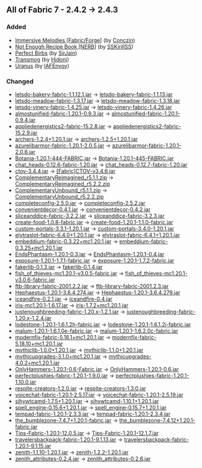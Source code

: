 ## All of Fabric 7 - 2.4.2 -> 2.4.3

### Added

  * [Immersive Melodies [Fabric/Forge]](https://www.curseforge.com/minecraft/mc-mods/immersive-melodies) (by [Conczin](https://www.curseforge.com/members/Conczin/projects))
  * [Not Enough Recipe Book [NERB]](https://www.curseforge.com/minecraft/mc-mods/notenoughrecipebook) (by [SSKirillSS](https://www.curseforge.com/members/SSKirillSS/projects))
  * [Perfect Birbs](https://www.curseforge.com/minecraft/mc-mods/perfect-birbs) (by [SirJain](https://www.curseforge.com/members/SirJain/projects))
  * [Transmog](https://www.curseforge.com/minecraft/mc-mods/transmog) (by [Hidoni](https://www.curseforge.com/members/Hidoni/projects))
  * [Uranus](https://www.curseforge.com/minecraft/mc-mods/uranus) (by [IAFEnvoy](https://www.curseforge.com/members/IAFEnvoy/projects))

### Changed

  * [letsdo-bakery-fabric-1.1.12.1.jar](https://www.curseforge.com/minecraft/mc-mods/lets-do-bakery/files/5475421) -> [letsdo-bakery-fabric-1.1.13.jar](https://www.curseforge.com/minecraft/mc-mods/lets-do-bakery/files/5528401)
  * [letsdo-meadow-fabric-1.3.17.jar](https://www.curseforge.com/minecraft/mc-mods/lets-do-meadow/files/5413161) -> [letsdo-meadow-fabric-1.3.18.jar](https://www.curseforge.com/minecraft/mc-mods/lets-do-meadow/files/5504104)
  * [letsdo-vinery-fabric-1.4.25.jar](https://www.curseforge.com/minecraft/mc-mods/lets-do-vinery/files/5467442) -> [letsdo-vinery-fabric-1.4.26.jar](https://www.curseforge.com/minecraft/mc-mods/lets-do-vinery/files/5504122)
  * [almostunified-fabric-1.20.1-0.9.3.jar](https://www.curseforge.com/minecraft/mc-mods/almost-unified/files/5273069) -> [almostunified-fabric-1.20.1-0.9.4.jar](https://www.curseforge.com/minecraft/mc-mods/almost-unified/files/5517425)
  * [appliedenergistics2-fabric-15.2.8.jar](https://www.curseforge.com/minecraft/mc-mods/applied-energistics-2/files/5491878) -> [appliedenergistics2-fabric-15.2.9.jar](https://www.curseforge.com/minecraft/mc-mods/applied-energistics-2/files/5525510)
  * [archers-1.2.4+1.20.1.jar](https://www.curseforge.com/minecraft/mc-mods/archers/files/5480633) -> [archers-1.2.5+1.20.1.jar](https://www.curseforge.com/minecraft/mc-mods/archers/files/5514012)
  * [azurelibarmor-fabric-1.20.1-2.0.5.jar](https://www.curseforge.com/minecraft/mc-mods/azurelib-armor/files/5474838) -> [azurelibarmor-fabric-1.20.1-2.0.6.jar](https://www.curseforge.com/minecraft/mc-mods/azurelib-armor/files/5500371)
  * [Botania-1.20.1-444-FABRIC.jar](https://www.curseforge.com/minecraft/mc-mods/botania-fabric/files/5346279) -> [Botania-1.20.1-445-FABRIC.jar](https://www.curseforge.com/minecraft/mc-mods/botania-fabric/files/5510198)
  * [chat_heads-0.12.6-fabric-1.20.jar](https://www.curseforge.com/minecraft/mc-mods/chat-heads/files/5495853) -> [chat_heads-0.12.7-fabric-1.20.jar](https://www.curseforge.com/minecraft/mc-mods/chat-heads/files/5512135)
  * [ctov-3.4.4.jar](https://www.curseforge.com/minecraft/mc-mods/choicetheorems-overhauled-village/files/5423749) -> [[Fabric]CTOV-v3.4.6.jar](https://www.curseforge.com/minecraft/mc-mods/choicetheorems-overhauled-village/files/5532168)
  * [ComplementaryReimagined_r5.1.1.zip](https://www.curseforge.com/minecraft/shaders/complementary-reimagined/files/4913944) -> [ComplementaryReimagined_r5.2.2.zip](https://www.curseforge.com/minecraft/shaders/complementary-reimagined/files/5507475)
  * [ComplementaryUnbound_r5.1.1.zip](https://www.curseforge.com/minecraft/shaders/complementary-unbound/files/4913943) -> [ComplementaryUnbound_r5.2.2.zip](https://www.curseforge.com/minecraft/shaders/complementary-unbound/files/5507479)
  * [completeconfig-2.5.0.jar](https://www.curseforge.com/minecraft/mc-mods/completeconfig/files/4667562) -> [completeconfig-2.5.2.jar](https://www.curseforge.com/minecraft/mc-mods/completeconfig/files/4933324)
  * [convenientdecor-0.4.1.jar](https://www.curseforge.com/minecraft/mc-mods/convenient-decor/files/5192637) -> [convenientdecor-0.4.2.jar](https://www.curseforge.com/minecraft/mc-mods/convenient-decor/files/5517730)
  * [sliceanddice-fabric-3.2.2.jar](https://www.curseforge.com/minecraft/mc-mods/slice-and-dice/files/5421185) -> [sliceanddice-fabric-3.2.3.jar](https://www.curseforge.com/minecraft/mc-mods/slice-and-dice/files/5526212)
  * [create-food-1.0.8-fabric.jar](https://www.curseforge.com/minecraft/mc-mods/create-food/files/5456814) -> [create-food-1.20.1-1.1.0-fabric.jar](https://www.curseforge.com/minecraft/mc-mods/create-food/files/5502037)
  * [custom-portals-3.3.1-1.20.1.jar](https://www.curseforge.com/minecraft/mc-mods/custom-portals/files/5008664) -> [custom-portals-3.4.0-1.20.1.jar](https://www.curseforge.com/minecraft/mc-mods/custom-portals/files/5509682)
  * [elytraslot-fabric-6.4.0+1.20.1.jar](https://www.curseforge.com/minecraft/mc-mods/elytra-slot/files/5420530) -> [elytraslot-fabric-6.4.1+1.20.1.jar](https://www.curseforge.com/minecraft/mc-mods/elytra-slot/files/5539559)
  * [embeddium-fabric-0.3.22+mc1.20.1.jar](https://www.curseforge.com/minecraft/mc-mods/embeddium/files/5494071) -> [embeddium-fabric-0.3.25+mc1.20.1.jar](https://www.curseforge.com/minecraft/mc-mods/embeddium/files/5522040)
  * [EndsPhantasm-1.20.1-0.3.jar](https://www.curseforge.com/minecraft/mc-mods/phantasm/files/5378575) -> [EndsPhantasm-1.20.1-0.4.jar](https://www.curseforge.com/minecraft/mc-mods/phantasm/files/5540195)
  * [exposure-1.20.1-1.7.1-fabric.jar](https://www.curseforge.com/minecraft/mc-mods/exposure/files/5483378) -> [exposure-1.20.1-1.7.2-fabric.jar](https://www.curseforge.com/minecraft/mc-mods/exposure/files/5500002)
  * [fakerlib-0.1.3.jar](https://www.curseforge.com/minecraft/mc-mods/fakerlib/files/5173446) -> [fakerlib-0.1.4.jar](https://www.curseforge.com/minecraft/mc-mods/fakerlib/files/5503724)
  * [fish_of_thieves-mc1.20.1-v3.0.5-fabric.jar](https://www.curseforge.com/minecraft/mc-mods/fish-of-thieves/files/5313318) -> [fish_of_thieves-mc1.20.1-v3.0.6-fabric.jar](https://www.curseforge.com/minecraft/mc-mods/fish-of-thieves/files/5516670)
  * [ftb-library-fabric-2001.2.2.jar](https://www.curseforge.com/minecraft/mc-mods/ftb-library-fabric/files/5364189) -> [ftb-library-fabric-2001.2.3.jar](https://www.curseforge.com/minecraft/mc-mods/ftb-library-fabric/files/5543334)
  * [Hephaestus-1.20.1-3.6.4.274.jar](https://www.curseforge.com/minecraft/mc-mods/hephaestus-fabric/files/5368070) -> [Hephaestus-1.20.1-3.6.4.279.jar](https://www.curseforge.com/minecraft/mc-mods/hephaestus-fabric/files/5536226)
  * [iceandfire-0.2.1.jar](https://www.curseforge.com/minecraft/mc-mods/iceandfire-fabric/files/5492780) -> [iceandfire-0.4.jar](https://www.curseforge.com/minecraft/mc-mods/iceandfire-fabric/files/5537839)
  * [iris-mc1.20.1-1.6.17.jar](https://www.curseforge.com/minecraft/mc-mods/irisshaders/files/5095005) -> [iris-1.7.2+mc1.20.1.jar](https://www.curseforge.com/minecraft/mc-mods/irisshaders/files/5485649)
  * [justenoughbreeding-fabric-1.20.x-1.2.1.jar](https://www.curseforge.com/minecraft/mc-mods/justenoughbreeding/files/5224494) -> [justenoughbreeding-fabric-1.20.x-1.2.4.jar](https://www.curseforge.com/minecraft/mc-mods/justenoughbreeding/files/5532539)
  * [lodestone-1.20.1-1.6.1.2h-fabric.jar](https://www.curseforge.com/minecraft/mc-mods/lodestone/files/5498330) -> [lodestone-1.20.1-1.6.1.2j-fabric.jar](https://www.curseforge.com/minecraft/mc-mods/lodestone/files/5542983)
  * [malum-1.20.1-1.6.1.0e-fabric.jar](https://www.curseforge.com/minecraft/mc-mods/malum/files/5494532) -> [malum-1.20.1-1.6.2.0c-fabric.jar](https://www.curseforge.com/minecraft/mc-mods/malum/files/5501325)
  * [modernfix-fabric-5.18.1+mc1.20.1.jar](https://www.curseforge.com/minecraft/mc-mods/modernfix/files/5425646) -> [modernfix-fabric-5.18.10+mc1.20.1.jar](https://www.curseforge.com/minecraft/mc-mods/modernfix/files/5541515)
  * [mythiclib-1.0.0+1.20.1.jar](https://www.curseforge.com/minecraft/mc-mods/mythic-lib/files/5318943) -> [mythiclib-1.1.0+1.20.1.jar](https://www.curseforge.com/minecraft/mc-mods/mythic-lib/files/5513046)
  * [mythicupgrades-3.1.0+mc1.20.1.jar](https://www.curseforge.com/minecraft/mc-mods/mythic-upgrades/files/5356143) -> [mythicupgrades-4.0.2+mc1.20.1.jar](https://www.curseforge.com/minecraft/mc-mods/mythic-upgrades/files/5529169)
  * [OnlyHammers-1.20.1-0.6-Fabric.jar](https://www.curseforge.com/minecraft/mc-mods/only-hammers/files/4832068) -> [OnlyHammers-1.20.1-0.6.jar](https://www.curseforge.com/minecraft/mc-mods/only-hammers/files/5523011)
  * [perfectplushies-fabric-1.20.1-1.9.0.jar](https://www.curseforge.com/minecraft/mc-mods/perfect-plushies/files/4985767) -> [perfectplushies-fabric-1.20.1-1.10.0.jar](https://www.curseforge.com/minecraft/mc-mods/perfect-plushies/files/5503339)
  * [respite-creators-1.2.0.jar](https://www.curseforge.com/minecraft/mc-mods/respite-creators-fabric/files/4793235) -> [respite-creators-1.3.0.jar](https://www.curseforge.com/minecraft/mc-mods/respite-creators-fabric/files/5533043)
  * [voicechat-fabric-1.20.1-2.5.17.jar](https://www.curseforge.com/minecraft/mc-mods/simple-voice-chat/files/5438662) -> [voicechat-fabric-1.20.1-2.5.19.jar](https://www.curseforge.com/minecraft/mc-mods/simple-voice-chat/files/5519629)
  * [sihywtcamd-1.7.5+1.20.1.jar](https://www.curseforge.com/minecraft/mc-mods/sihywtcamd/files/4704156) -> [sihywtcamd-1.10.1+1.20.1.jar](https://www.curseforge.com/minecraft/mc-mods/sihywtcamd/files/5516221)
  * [spell_engine-0.15.6+1.20.1.jar](https://www.curseforge.com/minecraft/mc-mods/spell-engine/files/5480620) -> [spell_engine-0.15.7+1.20.1.jar](https://www.curseforge.com/minecraft/mc-mods/spell-engine/files/5514008)
  * [tempad-fabric-1.20.1-2.3.3.jar](https://www.curseforge.com/minecraft/mc-mods/tempad/files/5008919) -> [tempad-fabric-1.20.1-2.3.4.jar](https://www.curseforge.com/minecraft/mc-mods/tempad/files/5515065)
  * [the_bumblezone-7.4.7+1.20.1-fabric.jar](https://www.curseforge.com/minecraft/mc-mods/the-bumblezone-fabric/files/5457781) -> [the_bumblezone-7.4.12+1.20.1-fabric.jar](https://www.curseforge.com/minecraft/mc-mods/the-bumblezone-fabric/files/5541861)
  * [Tips-Fabric-1.20.1-12.0.5.jar](https://www.curseforge.com/minecraft/mc-mods/tips/files/5134759) -> [Tips-Fabric-1.20.1-12.1.7.jar](https://www.curseforge.com/minecraft/mc-mods/tips/files/5515424)
  * [travelersbackpack-fabric-1.20.1-9.1.13.jar](https://www.curseforge.com/minecraft/mc-mods/travelers-backpack-fabric/files/5365424) -> [travelersbackpack-fabric-1.20.1-9.1.15.jar](https://www.curseforge.com/minecraft/mc-mods/travelers-backpack-fabric/files/5485126)
  * [zenith-1.1.10-1.20.1.jar](https://www.curseforge.com/minecraft/mc-mods/zenith/files/5497180) -> [zenith-1.2.2-1.20.1.jar](https://www.curseforge.com/minecraft/mc-mods/zenith/files/5524072)
  * [zenith_attributes-0.2.4.jar](https://www.curseforge.com/minecraft/mc-mods/zenith-attributes/files/5313659) -> [zenith_attributes-0.2.6.jar](https://www.curseforge.com/minecraft/mc-mods/zenith-attributes/files/5539446)

